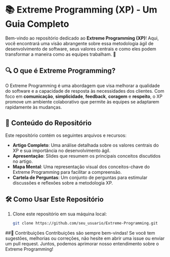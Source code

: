 # 📚 Extreme Programming (XP) - Um Guia Completo

Bem-vindo ao repositório dedicado ao **Extreme Programming (XP)**! Aqui, você encontrará uma visão abrangente sobre essa metodologia ágil de desenvolvimento de software, seus valores centrais e como eles podem transformar a maneira como as equipes trabalham. 🚀

## 🔍 O que é Extreme Programming?

O Extreme Programming é uma abordagem que visa melhorar a qualidade do software e a capacidade de resposta às necessidades dos clientes. Com foco em **comunicação**, **simplicidade**, **feedback**, **coragem** e **respeito**, o XP promove um ambiente colaborativo que permite às equipes se adaptarem rapidamente às mudanças.

## 📁 Conteúdo do Repositório

Este repositório contém os seguintes arquivos e recursos:

- **Artigo Completo**: Uma análise detalhada sobre os valores centrais do XP e sua importância no desenvolvimento ágil.
- **Apresentação**: Slides que resumem os principais conceitos discutidos no artigo.
- **Mapa Mental**: Uma representação visual dos conceitos-chave do Extreme Programming para facilitar a compreensão.
- **Cartela de Perguntas**: Um conjunto de perguntas para estimular discussões e reflexões sobre a metodologia XP.

## 🛠️ Como Usar Este Repositório

1. Clone este repositório em sua máquina local:
   ```bash
   git clone https://github.com/seu_usuario/Extreme-Programming.git

##🤝 Contribuições
Contribuições são sempre bem-vindas! Se você tem sugestões, melhorias ou correções, não hesite em abrir uma issue ou enviar um pull request. 
Juntos, podemos aprimorar nosso entendimento sobre o Extreme Programming!
